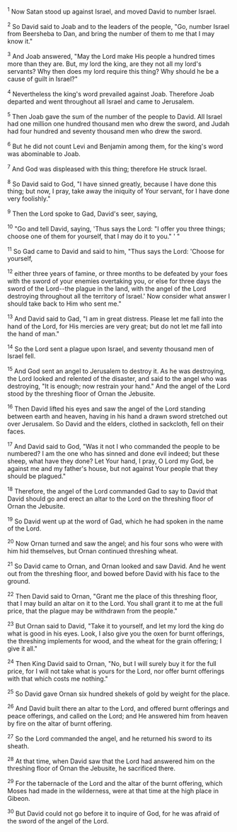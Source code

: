 <sup>1</sup> 
Now Satan stood up against Israel, and moved David to number Israel. 

<sup>2</sup> 
So David said to Joab and to the leaders of the people, "Go, number Israel from Beersheba to Dan, and bring the number of them to me that I may know it." 

<sup>3</sup> 
And Joab answered, "May the Lord make His people a hundred times more than they are. But, my lord the king, are they not all my lord's servants? Why then does my lord require this thing? Why should he be a cause of guilt in Israel?" 

<sup>4</sup> 
Nevertheless the king's word prevailed against Joab. Therefore Joab departed and went throughout all Israel and came to Jerusalem. 

<sup>5</sup> 
Then Joab gave the sum of the number of the people to David. All Israel had one million one hundred thousand men who drew the sword, and Judah had four hundred and seventy thousand men who drew the sword. 

<sup>6</sup> 
But he did not count Levi and Benjamin among them, for the king's word was abominable to Joab. 

<sup>7</sup> 
And God was displeased with this thing; therefore He struck Israel. 

<sup>8</sup> 
So David said to God, "I have sinned greatly, because I have done this thing; but now, I pray, take away the iniquity of Your servant, for I have done very foolishly." 

<sup>9</sup> 
Then the Lord spoke to Gad, David's seer, saying, 

<sup>10</sup> 
"Go and tell David, saying, 'Thus says the Lord: "I offer you three things; choose one of them for yourself, that I may do it to you." ' " 

<sup>11</sup> 
So Gad came to David and said to him, "Thus says the Lord: 'Choose for yourself, 

<sup>12</sup> 
either three years of famine, or three months to be defeated by your foes with the sword of your enemies overtaking you, or else for three days the sword of the Lord--the plague in the land, with the angel of the Lord destroying throughout all the territory of Israel.' Now consider what answer I should take back to Him who sent me." 

<sup>13</sup> 
And David said to Gad, "I am in great distress. Please let me fall into the hand of the Lord, for His mercies are very great; but do not let me fall into the hand of man." 

<sup>14</sup> 
So the Lord sent a plague upon Israel, and seventy thousand men of Israel fell. 

<sup>15</sup> 
And God sent an angel to Jerusalem to destroy it. As he was destroying, the Lord looked and relented of the disaster, and said to the angel who was destroying, "It is enough; now restrain your hand." And the angel of the Lord stood by the threshing floor of Ornan the Jebusite. 

<sup>16</sup> 
Then David lifted his eyes and saw the angel of the Lord standing between earth and heaven, having in his hand a drawn sword stretched out over Jerusalem. So David and the elders, clothed in sackcloth, fell on their faces. 

<sup>17</sup> 
And David said to God, "Was it not I who commanded the people to be numbered? I am the one who has sinned and done evil indeed; but these sheep, what have they done? Let Your hand, I pray, O Lord my God, be against me and my father's house, but not against Your people that they should be plagued." 

<sup>18</sup> 
Therefore, the angel of the Lord commanded Gad to say to David that David should go and erect an altar to the Lord on the threshing floor of Ornan the Jebusite. 

<sup>19</sup> 
So David went up at the word of Gad, which he had spoken in the name of the Lord. 

<sup>20</sup> 
Now Ornan turned and saw the angel; and his four sons who were with him hid themselves, but Ornan continued threshing wheat. 

<sup>21</sup> 
So David came to Ornan, and Ornan looked and saw David. And he went out from the threshing floor, and bowed before David with his face to the ground. 

<sup>22</sup> 
Then David said to Ornan, "Grant me the place of this threshing floor, that I may build an altar on it to the Lord. You shall grant it to me at the full price, that the plague may be withdrawn from the people." 

<sup>23</sup> 
But Ornan said to David, "Take it to yourself, and let my lord the king do what is good in his eyes. Look, I also give you the oxen for burnt offerings, the threshing implements for wood, and the wheat for the grain offering; I give it all." 

<sup>24</sup> 
Then King David said to Ornan, "No, but I will surely buy it for the full price, for I will not take what is yours for the Lord, nor offer burnt offerings with that which costs me nothing." 

<sup>25</sup> 
So David gave Ornan six hundred shekels of gold by weight for the place. 

<sup>26</sup> 
And David built there an altar to the Lord, and offered burnt offerings and peace offerings, and called on the Lord; and He answered him from heaven by fire on the altar of burnt offering. 

<sup>27</sup> 
So the Lord commanded the angel, and he returned his sword to its sheath. 

<sup>28</sup> 
At that time, when David saw that the Lord had answered him on the threshing floor of Ornan the Jebusite, he sacrificed there. 

<sup>29</sup> 
For the tabernacle of the Lord and the altar of the burnt offering, which Moses had made in the wilderness, were at that time at the high place in Gibeon. 

<sup>30</sup> 
But David could not go before it to inquire of God, for he was afraid of the sword of the angel of the Lord.